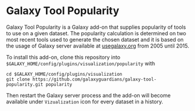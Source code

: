 # Galaxy Tool Popularity

Galaxy Tool Popularity is a Galaxy add-on that supplies popularity of
tools to use on a given dataset. The popularity calculation is determined on two
most recent tools used to generate the chosen dataset and it is based on the
usage of Galaxy server available at [usegalaxy.org](https://usegalaxy.org) from
2005 until 2015.

To install this add-on, clone this repository into
`$GALAXY_HOME/config/plugins/visualization/popularity` with

    cd $GALAXY_HOME/config/plugins/visualization
    git clone https://github.com/galaxyguardians/galaxy-tool-popularity.git popularity

Then restart the Galaxy server process and the add-on will become available
under `Vizualization` icon for every dataset in a history.

